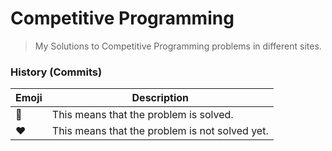 # Competitive Programming
> My Solutions to Competitive Programming problems in different sites.

### History (Commits)

| Emoji        | Description           |
| ------------- |-------------|
| :green_heart: | This means that the problem is solved.|
| :heart:   | This means that the problem is not solved yet.|
